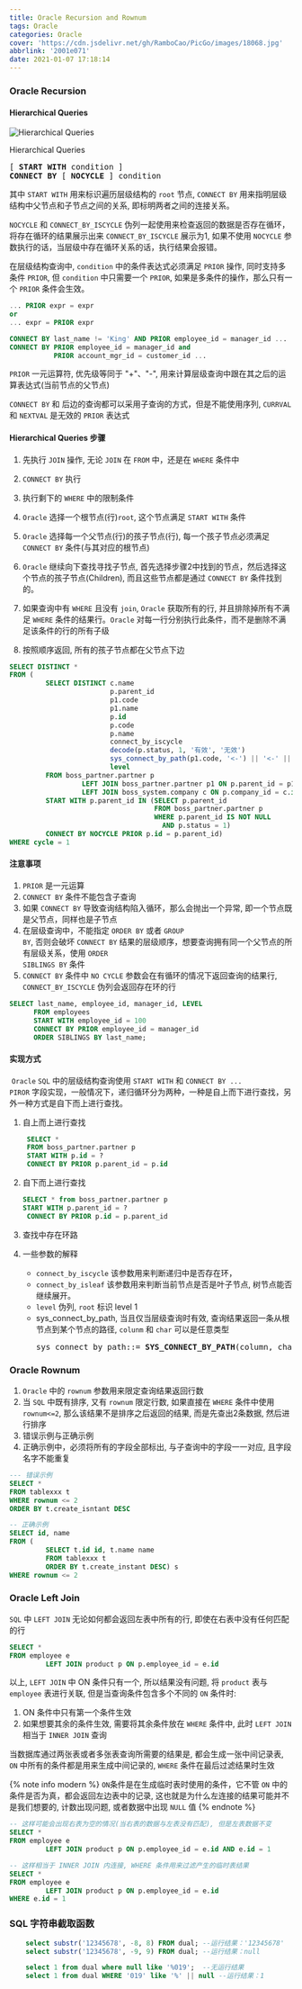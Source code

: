 ```yaml
---
title: Oracle Recursion and Rownum
tags: Oracle
categories: Oracle
cover: 'https://cdn.jsdelivr.net/gh/RamboCao/PicGo/images/18068.jpg'
abbrlink: '2001e071'
date: 2021-01-07 17:18:14
---
```

### Oracle Recursion
#### Hierarchical Queries
![Hierarchical Queries](https://cdn.jsdelivr.net/gh/RamboCao/PicGo/images/Hierarchical_Queries.png)

Hierarchical Queries
<pre>
[ <b>START WITH</b> condition ]
<b>CONNECT BY</b> [ <b>NOCYCLE</b> ] condition
</pre>

其中 <code>START WITH</code> 用来标识遍历层级结构的 <code>root</code> 节点, <code>CONNECT BY</code> 用来指明层级结构中父节点和子节点之间的关系, 即标明两者之间的连接关系。

<code>NOCYCLE</code> 和 <code>CONNECT_BY_ISCYCLE</code> 伪列一起使用来检查返回的数据是否存在循环，将存在循环的结果展示出来 <code>CONNECT_BY_ISCYCLE</code> 展示为1, 如果不使用 <code>NOCYCLE</code> 参数执行的话，当层级中存在循环关系的话，执行结果会报错。

在层级结构查询中, <code>condition</code> 中的条件表达式必须满足 <code>PRIOR</code> 操作, 同时支持多条件 <code>PRIOR</code>, 但 <code>condition</code> 中只需要一个 <code>PRIOR</code>, 如果是多条件的操作，那么只有一个 <code>PRIOR</code> 条件会生效。
```sql
... PRIOR expr = expr
or
... expr = PRIOR expr

CONNECT BY last_name != 'King' AND PRIOR employee_id = manager_id ...
CONNECT BY PRIOR employee_id = manager_id and 
           PRIOR account_mgr_id = customer_id ...
```

<code>PRIOR</code> 一元运算符, 优先级等同于 "+"、"-", 用来计算层级查询中跟在其之后的运算表达式(当前节点的父节点)

<code>CONNECT BY</code> 和 <PRIOR> 后边的查询都可以采用子查询的方式，但是不能使用序列, <code>CURRVAL</code> 和 <code>NEXTVAL</code> 是无效的 <code>PRIOR</code> 表达式

#### Hierarchical Queries 步骤
1. 先执行 <code>JOIN</code> 操作, 无论 <code>JOIN</code> 在 <code>FROM</code> 中，还是在 <code>WHERE</code> 条件中
2. <code>CONNECT BY</code> 执行
3. 执行剩下的 <code>WHERE</code> 中的限制条件

1. <code>Oracle</code> 选择一个根节点(行)<code>root</code>, 这个节点满足 <code>START WITH</code> 条件
2. <code>Oracle</code> 选择每一个父节点(行)的孩子节点(行), 每一个孩子节点必须满足 <code>CONNECT BY</code> 条件(与其对应的根节点)
3. <code>Oracle</code> 继续向下查找寻找子节点, 首先选择步骤2中找到的节点，然后选择这个节点的孩子节点(Children), 而且这些节点都是通过 <code>CONNECT BY</code> 条件找到的。
4. 如果查询中有 <code>WHERE</code> 且没有 <code>join</code>, <code>Oracle</code> 获取所有的行, 并且排除掉所有不满足 <code>WHERE</code> 条件的结果行。<code>Oracle</code> 对每一行分别执行此条件，而不是删除不满足该条件的行的所有子级
5. 按照顺序返回, 所有的孩子节点都在父节点下边

```sql
SELECT DISTINCT *
FROM (
         SELECT DISTINCT c.name                                               公司，
                         p.parent_id                                          上级合作伙伴节点标识，
                         p1.code                                              上级合作伙伴编码，
                         p1.name                                              上级合作伙伴名称，
                         p.id                                                 合作伙伴标识，
                         p.code                                               合作伙伴编码，
                         p.name                                               合作伙伴名称，
                         connect_by_iscycle                                   cycle,
                         decode(p.status, 1, '有效', '无效')                      状态，
                         sys_connect_by_path(p1.code, '<-') || '<-' || p.code 合作伙伴路径，
                         level                                                重复级别
         FROM boss_partner.partner p
                  LEFT JOIN boss_partner.partner p1 ON p.parent_id = p1.id
                  LEFT JOIN boss_system.company c ON p.company_id = c.id
         START WITH p.parent_id IN (SELECT p.parent_id
                                    FROM boss_partner.partner p
                                    WHERE p.parent_id IS NOT NULL
                                      AND p.status = 1)
         CONNECT BY NOCYCLE PRIOR p.id = p.parent_id)
WHERE cycle = 1
```

#### 注意事项
1. <code>PRIOR</code> 是一元运算
2. <code>CONNECT BY</code> 条件不能包含子查询
3. 如果 <code>CONNECT BY</code> 导致查询结构陷入循环，那么会抛出一个异常, 即一个节点既是父节点，同样也是子节点
4. 在层级查询中，不能指定 <code>ORDER BY</code> 或者 <code>GROUP BY</code>, 否则会破坏 <code>CONNECT BY</code> 结果的层级顺序，想要查询拥有同一个父节点的所有层级关系，使用 <code>ORDER SIBLINGS BY</code> 条件
5. <code>CONNECT BY</code> 条件中 <code>NO CYCLE</code> 参数会在有循环的情况下返回查询的结果行, <code>CONNECT_BY_ISCYCLE</code> 伪列会返回存在环的行

```sql
SELECT last_name, employee_id, manager_id, LEVEL
      FROM employees
      START WITH employee_id = 100
      CONNECT BY PRIOR employee_id = manager_id
      ORDER SIBLINGS BY last_name;
```

#### 实现方式
![]()
<code>Oracle</code> <code>SQL</code> 中的层级结构查询使用 <code>START WITH</code> 和 <code>CONNECT BY ... PIROR</code> 字段实现，一般情况下，递归循环分为两种，一种是自上而下进行查找，另外一种方式是自下而上进行查找。
1. 自上而上进行查找
   
   ```sql
    SELECT *
    FROM boss_partner.partner p
    START WITH p.id = ?
    CONNECT BY PRIOR p.parent_id = p.id
   ```
2. 自下而上进行查找
     ```sql
    SELECT * from boss_partner.partner p 
    START WITH p.parent_id = ?
      CONNECT BY PRIOR p.id = p.parent_id
   ```
3. 查找中存在环路
   
4. 一些参数的解释
    - <code>connect_by_iscycle</code> 该参数用来判断递归中是否存在环，
    - <code>connect_by_isleaf</code> 该参数用来判断当前节点是否是叶子节点, 树节点能否继续展开。
    - <code>level</code> 伪列, <code>root</code> 标识 level 1
    - sys_connect_by_path, 当且仅当层级查询时有效, 查询结果返回一条从根节点到某个节点的路径, <code>colunm</code> 和 <code>char</code> 可以是任意类型
      <pre>
      sys_connect_by_path::= <b>SYS_CONNECT_BY_PATH</b>(column, char)
      </pre>    
### Oracle Rownum
1. <code>Oracle</code> 中的 <code>rownum</code> 参数用来限定查询结果返回行数
2. 当 <code>SQL</code> 中既有排序, 又有 <code>rownum</code> 限定行数, 如果直接在 <code>WHERE</code> 条件中使用 <code>rownum<=2</code>, 那么该结果不是排序之后返回的结果, 而是先查出2条数据, 然后进行排序
3. 错误示例与正确示例
4. 正确示例中，必须将所有的字段全部标出, 与子查询中的字段一一对应, 且字段名字不能重复

```sql
--- 错误示例
SELECT *
FROM tablexxx t
WHERE rownum <= 2
ORDER BY t.create_isntant DESC

-- 正确示例
SELECT id, name
FROM (
         SELECT t.id id, t.name name
         FROM tablexxx t
         ORDER BY t.create_instant DESC) s
WHERE rownum <= 2
```

### Oracle Left Join
<code>SQL</code> 中 <code>LEFT JOIN</code> 无论如何都会返回左表中所有的行, 即使在右表中没有任何匹配的行

```sql
SELECT *
FROM employee e
         LEFT JOIN product p ON p.employee_id = e.id 
```

以上, <code>LEFT JOIN</code> 中 ON 条件只有一个, 所以结果没有问题, 将 <code>product</code> 表与 <code>employee</code> 表进行关联, 但是当查询条件包含多个不同的 <code>ON</code> 条件时:
1. ON 条件中只有第一个条件生效
2. 如果想要其余的条件生效, 需要将其余条件放在 <code>WHERE</code> 条件中, 此时 <code>LEFT JOIN</code> 相当于 <code>INNER JOIN</code> 查询

当数据库通过两张表或者多张表查询所需要的结果是, 都会生成一张中间记录表, <code>ON</code> 中所有的条件都是用来生成中间记录的, <code>WHERE</code> 条件在最后过滤结果时生效

{% note info modern %}
<code>ON</code>条件是在生成临时表时使用的条件，它不管 <code>ON</code> 中的条件是否为真，都会返回左边表中的记录, 这也就是为什么左连接的结果可能并不是我们想要的, 计数出现问题, 或者数据中出现 <code>NULL</code> 值
{% endnote %}

```sql
-- 这样可能会出现右表为空的情况(当右表的数据与左表没有匹配), 但是左表数据不变
SELECT *
FROM employee e
         LEFT JOIN product p ON p.employee_id = e.id AND e.id = 1

-- 这样相当于 INNER JOIN 内连接, WHERE 条件用来过滤产生的临时表结果
SELECT *
FROM employee e
         LEFT JOIN product p ON p.employee_id = e.id 
WHERE e.id = 1
```

### SQL 字符串截取函数
```sql
    select substr('12345678', -8, 8) FROM dual; --运行结果：'12345678'
    select substr('12345678', -9, 9) FROM dual; --运行结果：null

    select 1 from dual where null like '%019';  --无运行结果
    select 1 from dual WHERE '019' like '%' || null --运行结果：1
```